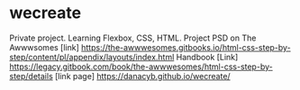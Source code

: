 # wecreate
Private project. Learning Flexbox, CSS, HTML. 
Project PSD on The Awwwsomes [link] https://the-awwwesomes.gitbooks.io/html-css-step-by-step/content/pl/appendix/layouts/index.html
Handbook [Link] https://legacy.gitbook.com/book/the-awwwesomes/html-css-step-by-step/details
[link page] https://danacyb.github.io/wecreate/
